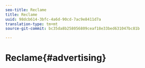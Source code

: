 ```yaml
---
seo-title: Reclame
title: Reclame
uuid: 98dcb614-3bfc-4a6d-90cd-7ac9e8411d7a
translation-type: tm+mt
source-git-commit: bc35da8b258056809ceaf18e33bed631047bc81b

---
```



# Reclame{#advertising}

